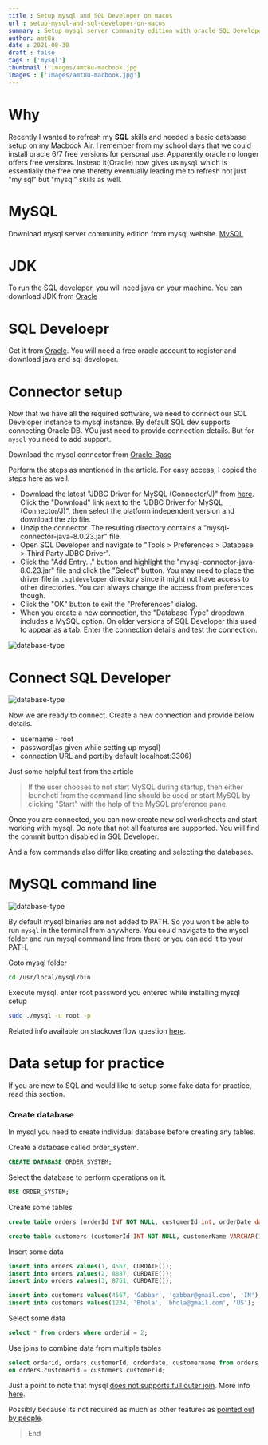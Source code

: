 ```yaml
---
title : Setup mysql and SQL Developer on macos
url : setup-mysql-and-sql-developer-on-macos
summary : Setup mysql server community edition with oracle SQL Developer on MacOS.
author: amt8u
date : 2021-08-30
draft : false
tags : ['mysql']
thumbnail : images/amt8u-macbook.jpg
images : ['images/amt8u-macbook.jpg']
---
```


# Why
Recently I wanted to refresh my **SQL** skills and needed a basic database setup on my Macbook Air. I remember from my school days that we could install oracle 6/7 free versions for personal use. Apparently oracle no longer offers free versions. Instead it(Oracle) now gives us `mysql` which is essentially the free one thereby eventually leading me to refresh not just "my sql" but "mysql" skills as well.

# MySQL
Download mysql server community edition from mysql website.
[MySQL](https://dev.mysql.com/downloads/mysql/)

# JDK
To run the SQL developer, you will need java on your machine. You can download JDK from [Oracle](https://www.oracle.com/java/technologies/javase-jdk11-downloads.html)

# SQL Develoepr
Get it from [Oracle](https://www.oracle.com/tools/downloads/sqldev-downloads.html). You will need a free oracle account to register and download java and sql developer.

# Connector setup
Now that we have all the required software, we need to connect our SQL Developer instance to mysql instance. By default SQL dev supports connecting Oracle DB. YOu just need to provide connection details. But for `mysql` you need to add support.

Download the mysql connector from [Oracle-Base](https://oracle-base.com/articles/mysql/mysql-connections-in-sql-developer)

Perform the steps as mentioned in the article. For easy access, I copied the steps here as well.

* Download the latest "JDBC Driver for MySQL (Connector/J)" from [here](https://www.mysql.com/products/connector/). Click the "Download" link next to the "JDBC Driver for MySQL (Connector/J)", then select the platform independent version and download the zip file.
* Unzip the connector. The resulting directory contains a "mysql-connector-java-8.0.23.jar" file.
* Open SQL Developer and navigate to "Tools > Preferences > Database > Third Party JDBC Driver".
* Click the "Add Entry..." button and highlight the "mysql-connector-java-8.0.23.jar" file and click the "Select" button. You may need to place the driver file in `.sqldeveloper` directory since it might not have access to other directories. You can always change the access from preferences though.
* Click the "OK" button to exit the "Preferences" dialog.
* When you create a new connection, the "Database Type" dropdown includes a MySQL option. On older versions of SQL Developer this used to appear as a tab. Enter the connection details and test the connection.

![database-type](images/database-type.png)

# Connect SQL Developer

![database-type](images/sql-developer.png)

Now we are ready to connect. Create a new connection and provide below details.

* username - root
* password(as given while setting up mysql)
* connection URL and port(by default localhost:3306)

Just some helpful text from the article
> If the user chooses to not start MySQL during startup, then either launchctl from the command line should be used or start MySQL by clicking "Start" with the help of the MySQL preference pane.

Once you are connected, you can now create new sql worksheets and start working with mysql. Do note that not all features are supported. You will find the commit button disabled in SQL Developer.

And a few commands also differ like creating and selecting the databases.

# MySQL command line

![database-type](images/command-line.png)

By default mysql binaries are not added to PATH. So you won't be able to run `mysql` in the terminal from anywhere. You could navigate to the mysql folder and run mysql command line from there or you can add it to your PATH.

Goto mysql folder

```bash
cd /usr/local/mysql/bin
```

Execute mysql, enter root password you entered while installing mysql setup

```bash
sudo ./mysql -u root -p
```

Related info available on stackoverflow question [here](https://stackoverflow.com/questions/30990488/how-do-i-install-command-line-mysql-client-on-mac).

# Data setup for practice
If you are new to SQL and would like to setup some fake data for practice, read this section.

### Create database
In mysql you need to create individual database before creating any tables.

Create a database called order_system.
```sql
CREATE DATABASE ORDER_SYSTEM;
```

Select the database to perform operations on it.
```sql
USE ORDER_SYSTEM;
```

Create some tables
```sql
create table orders (orderId INT NOT NULL, customerId int, orderDate date);

create table customers (customerId INT NOT NULL, customerName VARCHAR(100), contactName VARCHAR(100), country VARCHAR(50));
```

Insert some data
```sql
insert into orders values(1, 4567, CURDATE()); 
insert into orders values(2, 8887, CURDATE()); 
insert into orders values(3, 8761, CURDATE()); 

insert into customers values(4567, 'Gabbar', 'gabbar@gmail.com', 'IN');
insert into customers values(1234, 'Bhola', 'bhola@gmail.com', 'US');
```

Select some data
```sql
select * from orders where orderid = 2;
```

Use joins to combine data from multiple tables
```sql
select orderid, orders.customerId, orderdate, customername from orders join customers
on orders.customerid = customers.customerid;
```

Just a point to note that mysql [does not supports full outer join](https://stackoverflow.com/questions/4796872/how-can-i-do-a-full-outer-join-in-mysql). More info [here](https://dev.mysql.com/doc/refman/8.0/en/join.html).

Possibly because its not required as much as other features as [pointed out by people](https://stackoverflow.com/questions/3362079/is-there-a-reason-mysql-doesnt-support-full-outer-joins).

> End

